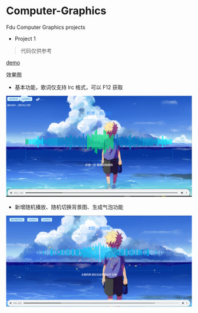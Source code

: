 # Computer-Graphics
Fdu Computer Graphics projects

- Project 1 

> 代码仅供参考

[demo](https://syz913.github.io/music.html)

效果图
- 基本功能，歌词仅支持 lrc 格式，可以 F12 获取

![](project1/images/demo_1.png)

- 新增随机播放、随机切换背景图、生成气泡功能

![](project1/images/demo.png)

